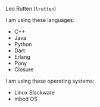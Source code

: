 Leo Rutten (`lrutten`)

I am using these languages:

* C++
* Java
* Python
* Dart
* Erlang
* Pony
* Closure

I am using these operating systems:

* Linux Slackware
* mbed OS

<!---
lrutten/lrutten is a ✨ special ✨ repository because its `README.md` (this file) appears on your GitHub profile.
You can click the Preview link to take a look at your changes.
--->
